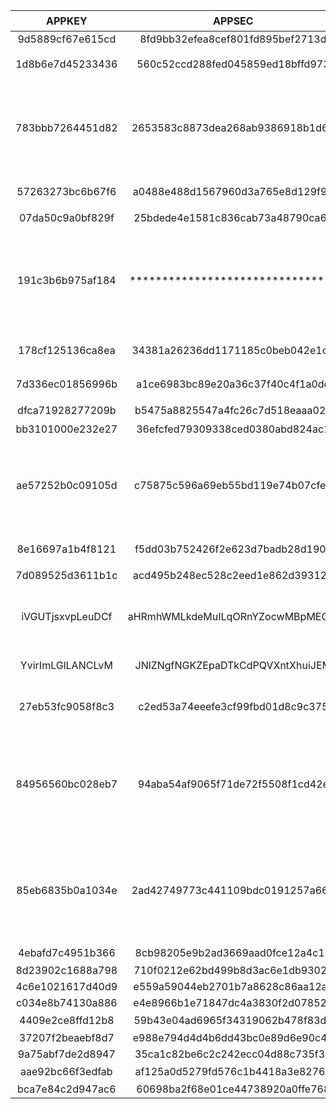 |      APPKEY      |              APPSEC              |  platform2   |      APP类型       | neuronAppId1 |     mobi_app2     |                    备注                    |
| :--------------: | :------------------------------: | :----------: | :----------------: | :----------: | :---------------: | :----------------------------------------: |
| 9d5889cf67e615cd | 8fd9bb32efea8cef801fd895bef2713d |  `android`   | Ai4cCreatorAndroid |              |                   |                                            |
| 1d8b6e7d45233436 | 560c52ccd288fed045859ed18bffd973 |  `android`   |    普通版(粉版)    |     `1`      |     `android`     |                获取资源通用                |
| 783bbb7264451d82 | 2653583c8873dea268ab9386918b1d65 |  `android`   |    普通版(粉版)    |     `1`      |     `android`     |    仅获取用户信息时使用(7.X及更新版本)     |
| 57263273bc6b67f6 | a0488e488d1567960d3a765e8d129f90 |  `android`   |    普通版(粉版)    |     `1`      |     `android`     |                可能来自旧版                |
| 07da50c9a0bf829f | 25bdede4e1581c836cab73a48790ca6e |  `android`   |    概念版(蓝版)    |     `3`      |    `android_b`    |                                            |
| 191c3b6b975af184 | ******************************** |  `android`   |    概念版(蓝版)    |     `3`      |    `android_b`    | 新出现, 仅获取用户信息时使用. 暂未知appsec |
| 178cf125136ca8ea | 34381a26236dd1171185c0beb042e1c6 |  `android`   |    概念版(蓝版)    |     `3`      |    `android_b`    |                可能来自旧版                |
| 7d336ec01856996b | a1ce6983bc89e20a36c37f40c4f1a0dd |  `android`   |    概念版(蓝版)    |     `3`      |    `android_b`    |                可能来自旧版                |
| dfca71928277209b | b5475a8825547a4fc26c7d518eaaa02e |  `android`   |        HD版        |     `5`      |   `android_hd`    |                                            |
| bb3101000e232e27 | 36efcfed79309338ced0380abd824ac1 |  `android`   |   play版(国际版)   |     `14`     |    `android_i`    |                                            |
| ae57252b0c09105d | c75875c596a69eb55bd119e74b07cfe3 |  `android`   |   play版(国际版)   |     `14`     |    `android_i`    |    仅获取用户信息时使用(7.X及更新版本)     |
| 8e16697a1b4f8121 | f5dd03b752426f2e623d7badb28d190a |  `android`   |   play版(国际版)   |     `14`     |    `android_i`    |                可能来自旧版                |
| 7d089525d3611b1c | acd495b248ec528c2eed1e862d393126 |  `android`   |      东南亚版      |     `30`     |     `bstar_a`     |                                            |
| iVGUTjsxvpLeuDCf | aHRmhWMLkdeMuILqORnYZocwMBpMEOdt |  `android`   |         -          |      -       |         -         |        视频取流专用, 仅5.X旧版使用         |
| YvirImLGlLANCLvM | JNlZNgfNGKZEpaDTkCdPQVXntXhuiJEM |    `ios`     |         -          |      -       |         -         |                视频取流专用                |
| 27eb53fc9058f8c3 | c2ed53a74eeefe3cf99fbd01d8c9c375 | `web`/`ios`? |         -          |      -       |         -         |               第三方授权使用               |
| 84956560bc028eb7 | 94aba54af9065f71de72f5508f1cd42e |      ?       |       UWP版        |      -       |         -         |    部分API不接受此appkey, 返回-663错误     |
| 85eb6835b0a1034e | 2ad42749773c441109bdc0191257a664 |      ?       |       UWP版?       |      -       |         -         |    部分API不接受此appkey, 返回-663错误     |
| 4ebafd7c4951b366 | 8cb98205e9b2ad3669aad0fce12a4c13 |    `ios`     |   iPhone客户端?    |   `iphone`   |         ?         |                                            |
| 8d23902c1688a798 | 710f0212e62bd499b8d3ac6e1db9302a |  `android`   | AndroidBiliThings  |      ?       |         ?         |                                            |
| 4c6e1021617d40d9 | e559a59044eb2701b7a8628c86aa12ae |  `android`   | AndroidMallTicket  |      ?       |         ?         |                                            |
| c034e8b74130a886 | e4e8966b1e71847dc4a3830f2d078523 |  `android`   |   AndroidOttSdk    |     `7`      |         ?         |                                            |
| 4409e2ce8ffd12b8 | 59b43e04ad6965f34319062b478f83dd |  `android`   | 云视听小电视(TV版) |     `9`?     | `android_tv_yst`? |                                            |
| 37207f2beaebf8d7 | e988e794d4d4b6dd43bc0e89d6e90c43 |  `android`   |      BiliLink      |      ?       |         ?         |                                            |
| 9a75abf7de2d8947 | 35ca1c82be6c2c242ecc04d88c735f31 |  `android`   |      BiliScan      |      ?       |         ?         |                                            |
| aae92bc66f3edfab | af125a0d5279fd576c1b4418a3e8276d |      ?       |    PC 投稿工具     |      -       |         ?         |                                            |
| bca7e84c2d947ac6 | 60698ba2f68e01ce44738920a0ffe768 |      ?       |       login        |      -       |         ?         |                                            |